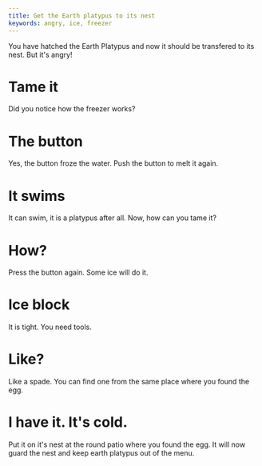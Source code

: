 ```yaml
---
title: Get the Earth platypus to its nest
keywords: angry, ice, freezer
---
```


You have hatched the Earth Platypus and now it should be transfered to its nest. But it's angry!

# Tame it
Did you notice how the freezer works?

# The button
Yes, the button froze the water. Push the button to melt it again.

# It swims
It can swim, it is a platypus after all. Now, how can you tame it?

# How?
Press the button again. Some ice will do it.

# Ice block
It is tight. You need tools.

# Like?
Like a spade. You can find one from the same place where you found the egg.

# I have it. It's cold.
Put it on it's nest at the round patio where you found the egg. It will now guard the nest and keep earth platypus out of the menu.